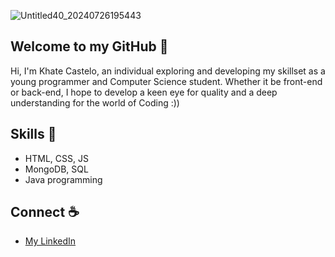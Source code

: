<!---
<div align="center">
  <img src="https://github.com/user-attachments/assets/b680fc4a-8054-4f79-b88f-0a6ed7516023">
</div>
-->

![Untitled40_20240726195443](https://github.com/user-attachments/assets/ed7ef6a2-edd9-4924-9c5a-59406ed4fc0e)

## Welcome to my GitHub 🫧
Hi, I'm Khate Castelo, an individual exploring and developing my skillset as a young programmer and Computer Science student. Whether it be front-end or back-end, I hope to develop a keen eye for quality and a deep understanding for the world of Coding :))

## Skills 🎨
- HTML, CSS, JS
- MongoDB, SQL
- Java programming

## Connect ☕
- [My LinkedIn](https://www.linkedin.com/in/khate-ciara-castelo/)
